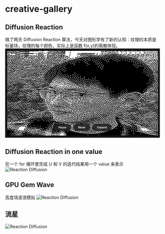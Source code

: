 # creative-gallery

## Diffusion Reaction

搞了两天 Diffusion Reaction 算法，今天对图形学有了新的认知：纹理的本质是标量场，纹理的每个颜色，实际上是函数 f(x,y)的离散体现。
![Reaction Diffusion](/public/thumbnails/spotted.jpg)

## Diffusion Reaction in one value

在一个 for 循环里完成 U 和 V 的迭代结果用一个 value 来表示
![Reaction Diffusion](/public/gif/spotted2.gif)

## GPU Gem Wave

高度场波浪模拟
![Reaction Diffusion](/public/gif/gpugem-wave.gif)

## 流星

![Reaction Diffusion](/public/gif/meteor.gif)
